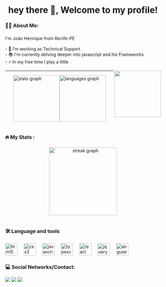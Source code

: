 <h1 align="center">hey there 👋, Welcome to my profile!</h1>

###

<h3 align="left">👩‍💻  About Me:</h3>

###

<p align="left">I'm João Henrique from Recife-PE<br><br>- 🔭 I’m working as Technical Support<br>- 📚 
I'm currently delving deeper into javascript and his Frameworks<br>- ⚡ In my free time I play a little</p>
  <img align="right" height="150" src="https://media3.giphy.com/media/v1.Y2lkPTc5MGI3NjExZWJwbG80djkyNnlhcjA4cWYwbGZyeTJ1N210anNweTBsbTFyOXI3diZlcD12MV9pbnRlcm5hbF9naWZfYnlfaWQmY3Q9Zw/CuuSHzuc0O166MRfjt/giphy.webp"/>
<hr>
<div style= "display: flex; justify-content: center " align="left" >
  <img src="https://github-readme-stats.vercel.app/api?username=hnrkDEV&hide_title=false&hide_rank=false&show_icons=true&include_all_commits=true&count_private=false&disable_animations=false&theme=dracula&locale=pt-BR&hide_border=false" height="150" alt="stats graph" />
  <img src="https://github-readme-stats.vercel.app/api/top-langs?username=hnrkDEV&locale=en&hide_title=false&layout=compact&card_width=320&langs_count=5&theme=dracula&hide_border=false" height="150" alt="languages graph"/>
</div>
<br/>
<h3 align="left">🔥   My Stats :</h3>

###

<div align="center">
  <img src="https://streak-stats.demolab.com?user=hnrkDEV&locale=en&mode=daily&theme=dark&hide_border=false&border_radius=5&order=3" height="220" alt="streak graph"  />
</div>
<br/>

###
<h3 align="left">🛠 Language and tools</h3>

###

<div align="left">
  <img src="https://cdn.jsdelivr.net/gh/devicons/devicon/icons/html5/html5-original.svg" height="40" alt="html5 logo"  />
  <img width="12" />
  <img src="https://cdn.jsdelivr.net/gh/devicons/devicon/icons/css3/css3-original.svg" height="40" alt="css3 logo"  />
  <img width="12" />
  <img src="https://cdn.jsdelivr.net/gh/devicons/devicon/icons/javascript/javascript-original.svg" height="40" alt="javascript logo"  />
  <img width="12" />
  <img src="https://cdn.jsdelivr.net/gh/devicons/devicon/icons/typescript/typescript-original.svg" height="40" alt="typescript logo"  />
  <img width="12" />
  <img src="https://cdn.jsdelivr.net/gh/devicons/devicon/icons/react/react-original.svg" height="40" alt="react logo"  />
  <img width="12" />
  <img src="https://cdn.jsdelivr.net/gh/devicons/devicon/icons/jquery/jquery-original.svg" height="40" alt="jquery logo"  />
  <img width="12" />
  <img src="https://cdn.jsdelivr.net/gh/devicons/devicon/icons/angularjs/angularjs-original.svg" height="40" alt="angularjs logo"  />
</div>

###
<h3 align="left">💻 Social Networks/Contact:</h3>
<div>
  <a href="https://www.instagram.com/hnrk_cav/" target="_blank"><img src="https://img.shields.io/badge/-Instagram-%23E4405F?style=for-the-badge&logo=instagram&logoColor=white" target="_blank"></a>
  <a href = "mailto:jhenrique.caval@hotmail.com"><img src="https://img.shields.io/badge/Microsoft_Outlook-0078D4?style=for-the-badge&logo=microsoft-outlook&logoColor=white" target="_blank"></a>
  <a href="https://www.linkedin.com/in/joão-henrique-cavalcanti-da-silva-b094732a8/" target="_blank"><img src="https://img.shields.io/badge/-LinkedIn-%230077B5?style=for-the-badge&logo=linkedin&logoColor=white" target="_blank"></a> 
</div>

